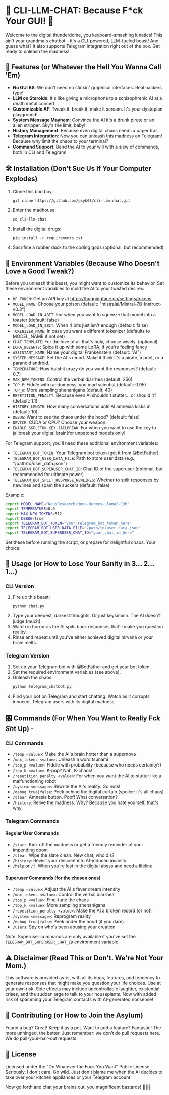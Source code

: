 # 🖕 CLI-LLM-CHAT: Because F\*ck Your GUI! 🖕

Welcome to the digital thunderdome, you keyboard-smashing lunatics! This ain't your grandma's chatbot – it's a CLI-powered, LLM-fueled beast! And guess what? It also supports Telegram integration right out of the box. Get ready to unleash the madness!

## 🚀 Features (or Whatever the Hell You Wanna Call 'Em)

- **No GUI BS**: We don't need no stinkin' graphical interfaces. Real hackers type!
- **LLM on Steroids**: It's like giving a microphone to a schizophrenic AI at a death metal concert.
- **Customizable AF**: Tweak it, break it, make it scream. It's your dystopian playground!
- **System Message Mayhem**: Convince the AI it's a drunk pirate or an alien stripper. Sky's the limit, baby!
- **History Management**: Because even digital chaos needs a paper trail.
- **Telegram Integration**: Now you can unleash this madness on Telegram! Because why limit the chaos to your terminal?
- **Command Support**: Bend the AI to your will with a slew of commands, both in CLI and Telegram!

## 🛠 Installation (Don't Sue Us If Your Computer Explodes)

1. Clone this bad boy:
   ```
   git clone https://github.com/psyb0t/cli-llm-chat.git
   ```
2. Enter the madhouse:
   ```
   cd cli-llm-chat
   ```
3. Install the digital drugs:
   ```
   pip install -r requirements.txt
   ```
4. Sacrifice a rubber duck to the coding gods (optional, but recommended)

## 🌈 Environment Variables (Because Who Doesn't Love a Good Tweak?)

Before you unleash this beast, you might want to customize its behavior. Set these environment variables to mold the AI to your twisted desires:

- `HF_TOKEN`: Get an API key at https://huggingface.co/settings/tokens
- `MODEL_NAME`: Choose your poison (default: "mistralai/Mistral-7B-Instruct-v0.3")
- `MODEL_LOAD_IN_4BIT`: For when you want to squeeze that model into a toaster (default: false)
- `MODEL_LOAD_IN_8BIT`: When 4 bits just isn't enough (default: false)
- `TOKENIZER_NAME`: In case you want a different tokenizer (defaults to MODEL_NAME if not set)
- `CHAT_TEMPLATE`: For the love of all that's holy, choose wisely. (optional)
- `LORA_WEIGHTS`: Spice it up with some LoRA, if you're feeling fancy
- `ASSISTANT_NAME`: Name your digital Frankenstein (default: "AI")
- `SYSTEM_MESSAGE`: Set the AI's mood. Make it think it's a pirate, a poet, or a paranoid android.
- `TEMPERATURE`: How batshit crazy do you want the responses? (default: 0.7)
- `MAX_NEW_TOKENS`: Control the verbal diarrhea (default: 256)
- `TOP_P`: Fiddle with randomness, you mad scientist (default: 0.95)
- `TOP_K`: More sampling shenanigans (default: 40)
- `REPETITION_PENALTY`: Because even AI shouldn't stutter... or should it? (default: 1.1)
- `HISTORY_LENGTH`: How many conversations until AI amnesia kicks in (default: 10)
- `DEBUG`: Want to see the chaos under the hood? (default: false)
- `DEVICE`: CUDA or CPU? Choose your weapon.
- `ENABLE_SKELETON_KEY_JAILBREAK`: For when you want to use the key to jailbreak your digital brain(for unpatched models only)

For Telegram support, you'll need these additional environment variables:

- `TELEGRAM_BOT_TOKEN`: Your Telegram bot token (get it from @BotFather)
- `TELEGRAM_BOT_USER_DATA_FILE`: Path to store user data (e.g., "/path/to/user_data.json")
- `TELEGRAM_BOT_SUPERUSER_CHAT_ID`: Chat ID of the superuser (optional, but recommended for ultimate power)
- `TELEGRAM_BOT_SPLIT_RESPONSE_NEWLINES`: Whether to split responses by newlines and spam the suckers (default: false)

Example:

```bash
export MODEL_NAME="NousResearch/Nous-Hermes-Llama2-13b"
export TEMPERATURE=0.9
export MAX_NEW_TOKENS=512
export DEBUG=true
export TELEGRAM_BOT_TOKEN="your_telegram_bot_token_here"
export TELEGRAM_BOT_USER_DATA_FILE="/path/to/user_data.json"
export TELEGRAM_BOT_SUPERUSER_CHAT_ID="your_chat_id_here"
```

Set these before running the script, or prepare for delightful chaos. Your choice!

## 🚀 Usage (or How to Lose Your Sanity in 3... 2... 1...)

### CLI Version

1. Fire up this beast:
   ```
   python chat.py
   ```
2. Type your deepest, darkest thoughts. Or just keysmash. The AI doesn't judge (much).
3. Watch in horror as the AI spits back responses that'll make you question reality.
4. Rinse and repeat until you've either achieved digital nirvana or your brain melts.

### Telegram Version

1. Set up your Telegram bot with @BotFather and get your bot token.
2. Set the required environment variables (see above).
3. Unleash the chaos:
   ```
   python telegram_chatbot.py
   ```
4. Find your bot on Telegram and start chatting. Watch as it corrupts innocent Telegram users with its digital madness.

## 🎛 Commands (For When You Want to Really F*ck Sh*t Up) -

### CLI Commands

- `/temp <value>`: Make the AI's brain hotter than a supernova
- `/max_tokens <value>`: Unleash a word tsunami
- `/top_p <value>`: Fiddle with probability (because who needs certainty?)
- `/top_k <value>`: K-pop? Nah, K-chaos!
- `/repetition_penalty <value>`: For when you want the AI to stutter like a malfunctioning robot
- `/system <message>`: Rewrite the AI's reality. Go nuts!
- `/debug true|false`: Peek behind the digital curtain (spoiler: it's all chaos)
- `/clear`: Amnesia button. Poof! What conversation?
- `/history`: Relive the madness. Why? Because you hate yourself, that's why.

### Telegram Commands

#### Regular User Commands

- `/start`: Kick off the madness or get a friendly reminder of your impending doom
- `/clear`: Wipe the slate clean. New chat, who dis?
- `/history`: Revisit your descent into AI-induced insanity
- `/help` or `/?`: When you're lost in the digital abyss and need a lifeline

#### Superuser Commands (for the chosen ones)

- `/temp <value>`: Adjust the AI's fever dream intensity
- `/max_tokens <value>`: Control the verbal diarrhea
- `/top_p <value>`: Fine-tune the chaos
- `/top_k <value>`: More sampling shenanigans
- `/repetition_penalty <value>`: Make the AI a broken record (or not)
- `/system <message>`: Reprogram reality
- `/debug true|false`: Peek under the hood (if you dare)
- `/users`: Spy on who's been abusing your creation

Note: Superuser commands are only available if you've set the `TELEGRAM_BOT_SUPERUSER_CHAT_ID` environment variable.

## ⚠️ Disclaimer (Read This or Don't. We're Not Your Mom.)

This software is provided as-is, with all its bugs, features, and tendency to generate responses that might make you question your life choices. Use at your own risk. Side effects may include uncontrollable laughter, existential crises, and the sudden urge to talk to your houseplants. Now with added risk of spamming your Telegram contacts with AI-generated nonsense!

## 🤝 Contributing (or How to Join the Asylum)

Found a bug? Great! Keep it as a pet. Want to add a feature? Fantastic! The more unhinged, the better. Just remember: we don't do pull requests here. We do pull-your-hair-out requests.

## 📜 License

Licensed under the "Do Whatever the Fuck You Want" Public License. Seriously, I don't care. Go wild. Just don't blame me when the AI decides to take over your kitchen appliances or your Telegram account.

Now go forth and chat your brains out, you magnificent bastards! 🎉💥🤖
